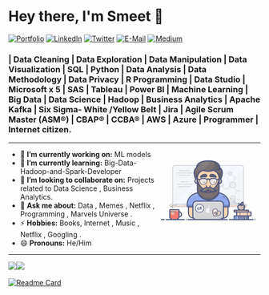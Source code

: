 <h1 align="left"> Hey there, I'm Smeet 👋 </h1>

<p align="left">
   <a href="https://mehtasmeet.com/"><img alt="Portfolio" src="https://img.shields.io/badge/-mehtasmeet.com-black?style=flat-square&logo=squarespace&logoColor=white&link=https://mehtasmeet.com/"></a>
   <a href="https://www.linkedin.com/in/mehtasmeet/"><img alt="LinkedIn" src="https://img.shields.io/badge/-mehtasmeet-black?style=flat-square&logo=Linkedin&logoColor=white&link=https://www.linkedin.com/in/mehtasmeet/"></a>
   <a href="https://twitter.com/mehtasmeet_"><img alt="Twitter" src="https://img.shields.io/badge/-@mehtasmeet_-black?style=flat-square&logo=twitter&logoColor=white&link=https://twitter.com/mehtasmeet_"></a>
   <a href="mailto:email@mehtasmeet.com"><img alt="E-Mail" src="https://img.shields.io/badge/-email@mehtasmeet.com-black?style=flat-square&logo=Gmail&logoColor=white&link=mailto:email@mehtasmeet.com"></a>
   <a href="https://medium.com/@mehtasmeet"><img alt="Medium" src="https://img.shields.io/badge/-@mehtasmeet-03a57a?style=flat-square&color=000000&labelColor=000000&logo=Medium&link=https://medium.com/@mehtasmeet"></a>
     <!--  Linkedin badge <a href="https://www.linkedin.com/in/mehtasmeet/"><img alt="LinkedIn" src="https://img.shields.io/badge/-mehtasmeet-696969?style=for-the-badge&logo=linkedin&logoColor=white&link=https://www.linkedin.com/in/mehtasmeet/"></a> -->
   

</p>

<h3 align="left">   | Data Cleaning | Data Exploration | Data Manipulation | Data Visualization | SQL | Python | Data Analysis | Data Methodology | Data Privacy | R Programming | Data Studio | Microsoft x 5 | SAS | Tableau | Power BI | Machine Learning | Big Data | Data Science | Hadoop | Business Analytics | Apache Kafka | Six Sigma- White /Yellow Belt | Jira | Agile Scrum Master (ASM®) |  CBAP® | CCBA® | AWS | Azure | Programmer | Internet citizen. </h3>

---

<!-- credits for gif https://tenor.com/3o2m.gif -->
<img align="right" height="150" width="210" src="tenor.gif"> 



- 🔭 **I’m currently working on:** ML models
- 🌱 **I’m currently learning:** Big-Data-Hadoop-and-Spark-Developer
- 👯 **I’m looking to collaborate on:** Projects related to Data Science , Business Analytics.
- 💬 **Ask me about:** Data , Memes , Netflix , Programming , Marvels Universe .
- ⚡ **Hobbies:** Books, Internet , Music , Netflix , Googling .
- 😄 **Pronouns:** He/Him

---

<a href="https://mehtasmeet.com/"><img height="150px" src="https://github-readme-stats.vercel.app/api?username=mehtasmeet&show_icons=true&&theme=dark" /><img height="150px" src="https://github-readme-stats.vercel.app/api/top-langs/?username=mehtasmeet&show_icons=true&layout=compact&langs_count=6&hide_title=true&hide_border=true&theme=dark" /></a> 


[![Readme Card](https://github-readme-stats.vercel.app/api/pin/?username=mehtasmeet&repo=Certifications&bg_color=778899)](https://github.com/mehtasmeet/Certifications)
